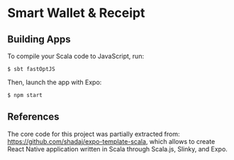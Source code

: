 # Smart Wallet & Receipt

## Building Apps
To compile your Scala code to JavaScript, run:
```
$ sbt fastOptJS
```

Then, launch the app with Expo:
```
$ npm start
```

## References
The core code for this project was partially extracted from: https://github.com/shadaj/expo-template-scala, which allows to create React Native application written in Scala through Scala.js, Slinky, and Expo.
